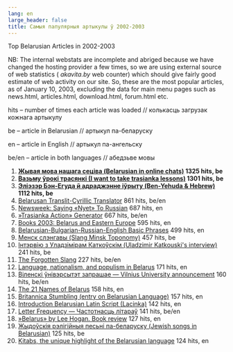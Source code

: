 ```yaml
---
lang: en
large_header: false
title: Самыя папулярныя артыкулы ў 2002-2003
---
```



Top Belarusian Articles in 2002-2003

NB: The internal webstats are incomplete and abriged because we have changed the hosting provider a few times, so we are using external source of web statistics ( *akavita.by*  web counter) which should give fairly good estimate of web activity on our site. So, these are the most popular articles, as of January 10, 2003, excluding the data for main menu pages such as news.html, articles.html, download.html, forum.html etc.

<span class=»small»>hits – number of times each article was loaded // колькасць загрузак кожнага артыкулу

be – article in Belarusian // артыкул па-беларуску

en – article in English // артыкул па-ангельску

be/en – article in both languages // абедзьве мовы

</span>

<ol>
<li><strong><a href=»http://www.pravapis.org/articles/art_netspeak.html»>Жывая мова нашага сеціва (Belarusian in online chats)</a> 1325 hits, be</strong></li>
<li><strong><a href=»http://www.pravapis.org/articles/art_trasianka1.html»>Вазьму ўрокi трасянкi (I want to take trasianka lessons)</a> 1301 hits, be</strong></li>
<li><strong><a href=»http://www.pravapis.org/articles/art_hebrew1.html»>Эліэзэр Бэн-Егуда й адраджэнне іўрыту (Ben-Yehuda &amp; Hebrew)</a> 1112 hits, be</strong></li>
<li><a href=»http://www.pravapis.org/translator.html»>Belarusan Translit-Cyrillic Translator</a> 861 hits, be/en</li>
<li><a href=»http://www.pravapis.org/articles/art_no_russian.html»>Newsweek: Saying «Nyet» To Russian</a> 687 hits, en</li>
<li><a href=»http://www.pravapis.org/trasianka.html»>»Trasianka Action» Generator</a> 667 hits, be/en</li>
<li><a href=»http://www.pravapis.org/books2003.html»>Books 2003: Belarus and Eastern Europe</a> 595 hits, en</li>
<li><a href=»http://www.pravapis.org/articles/art_phrases1.html»>Belarusian-Bulgarian-Russian-English Basic Phrases</a> 499 hits, en</li>
<li><a href=»http://www.pravapis.org/articles/art_minsk1.html»>Менск слэнгавы (Slang Minsk Toponomy)</a> 457 hits, be</li>
<li><a href=»http://www.pravapis.org/articles/art_alice_interview.html»>Інтэрвію з Уладзімірам Каткоўскім (Uladzimir Katkouski's interview)</a> 241 hits, be</li>
<li><a href=»http://www.pravapis.org/articles/art_top100.html»>The Forgotten Slang</a> 227 hits, be/en</li>
<li><a href=»http://www.pravapis.org/articles/art_goujon1.html»>Language, nationalism, and populism in Belarus</a> 171 hits, en</li>
<li><a href=»http://www.pravapis.org/articles/art_wilno_university.html»>Віленскі ўнівэрсытэт запрашае — Vilnius University announcement</a> 160 hits, be/en</li>
<li><a href=»http://www.pravapis.org/articles/art_belarus_name.html»>The 21 Names of Belarus</a> 158 hits, en</li>
<li><a href=»http://www.pravapis.org/articles/art_brit.html»>Britannica Stumbling (entry on Belarusian Language)</a> 157 hits, en</li>
<li><a href=»http://www.pravapis.org/articles/art_lac1.html»>Introduction Belarusian Latin Script (Lacinka)</a> 142 hits, en</li>
<li><a href=»http://www.pravapis.org/articles/art_letter_frequency.html»>Letter Frequency — Частотнасць літараў</a> 141 hits, be/en</li>
<li><a href=»http://www.pravapis.org/articles/art_belarus_hogan.html»>»Belarus» by Lee Hogan. Book review</a> 127 hits, en</li>
<li><a href=»http://www.pravapis.org/articles/art_jewish_belarus.html»>Жыдоўскія рэлігійныя песьні па-беларуску (Jewish songs in Belarusian)</a> 125 hits, be</li>
<li><a href=»http://www.pravapis.org/articles/art_kitab1_en.html»>Kitabs, the unique highlight of the Belarusian language</a> 124 hits, en</li>
</ol>
